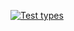 [![Test types](https://github.com/romgerman/insane-typescript-types/actions/workflows/test.yaml/badge.svg?branch=main)](https://github.com/romgerman/insane-typescript-types/actions/workflows/test.yaml)
